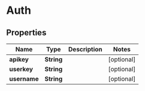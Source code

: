 
# Auth

## Properties
Name | Type | Description | Notes
------------ | ------------- | ------------- | -------------
**apikey** | **String** |  |  [optional]
**userkey** | **String** |  |  [optional]
**username** | **String** |  |  [optional]



